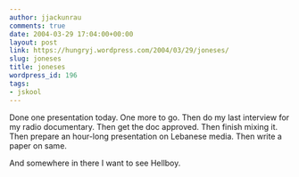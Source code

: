 ```yaml
---
author: jjackunrau
comments: true
date: 2004-03-29 17:04:00+00:00
layout: post
link: https://hungryj.wordpress.com/2004/03/29/joneses/
slug: joneses
title: joneses
wordpress_id: 196
tags:
- jskool
---
```


Done one presentation today.  One more to go.  Then do my last interview for my radio documentary.  Then get the doc approved.  Then finish mixing it.  Then prepare an hour-long presentation on Lebanese media.  Then write a paper on same.

And somewhere in there I want to see Hellboy.
